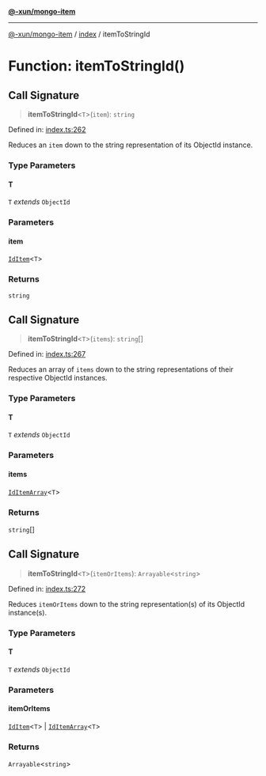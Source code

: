 [**@-xun/mongo-item**](../../README.md)

***

[@-xun/mongo-item](../../README.md) / [index](../README.md) / itemToStringId

# Function: itemToStringId()

## Call Signature

> **itemToStringId**\<`T`\>(`item`): `string`

Defined in: [index.ts:262](https://github.com/Xunnamius/mongo-utils/blob/f4f436a17e3a4dfdb6460c5eeb717c55d6f392c1/packages/mongo-item/src/index.ts#L262)

Reduces an `item` down to the string representation of its ObjectId
instance.

### Type Parameters

#### T

`T` *extends* `ObjectId`

### Parameters

#### item

[`IdItem`](../type-aliases/IdItem.md)\<`T`\>

### Returns

`string`

## Call Signature

> **itemToStringId**\<`T`\>(`items`): `string`[]

Defined in: [index.ts:267](https://github.com/Xunnamius/mongo-utils/blob/f4f436a17e3a4dfdb6460c5eeb717c55d6f392c1/packages/mongo-item/src/index.ts#L267)

Reduces an array of `items` down to the string representations of their
respective ObjectId instances.

### Type Parameters

#### T

`T` *extends* `ObjectId`

### Parameters

#### items

[`IdItemArray`](../type-aliases/IdItemArray.md)\<`T`\>

### Returns

`string`[]

## Call Signature

> **itemToStringId**\<`T`\>(`itemOrItems`): `Arrayable`\<`string`\>

Defined in: [index.ts:272](https://github.com/Xunnamius/mongo-utils/blob/f4f436a17e3a4dfdb6460c5eeb717c55d6f392c1/packages/mongo-item/src/index.ts#L272)

Reduces `itemOrItems` down to the string representation(s) of its
ObjectId instance(s).

### Type Parameters

#### T

`T` *extends* `ObjectId`

### Parameters

#### itemOrItems

[`IdItem`](../type-aliases/IdItem.md)\<`T`\> | [`IdItemArray`](../type-aliases/IdItemArray.md)\<`T`\>

### Returns

`Arrayable`\<`string`\>
